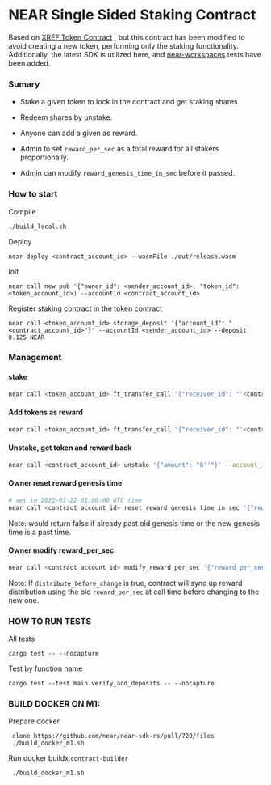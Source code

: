 NEAR Single Sided Staking Contract
======
Based on [XREF Token Contract](https://github.com/ref-finance/ref-token/tree/master/xref-token) , but this contract has been modified to avoid creating a new token, performing only the staking functionality. Additionally, the latest SDK is utilized here, and [near-workspaces](https://github.com/near/near-workspaces-rs/) tests have been added.


### Sumary
* Stake a given token to lock in the contract and get staking shares

* Redeem shares by unstake.

* Anyone can add a given as reward.  
 
* Admin to set `reward_per_sec` as a total reward for all stakers proportionally.
 
* Admin can modify `reward_genesis_time_in_sec` before it passed.


### How to start

Compile 
```
./build_local.sh 
```

Deploy
```
near deploy <contract_account_id> --wasmFile ./out/release.wasm
```

Init
```
near call new pub '{"owner_id": <sender_account_id>, "token_id": <token_account_id>) --accountId <contract_account_id>
```

Register staking contract in the token contract
```
near call <token_account_id> storage_deposit '{"account_id": "<contract_account_id>"}' --accountId <sender_account_id> --deposit 0.125 NEAR
```

### Management


#### stake
```bash
near call <token_account_id> ft_transfer_call '{"receiver_id": "'<contract_account_id>'", "amount": "10''", "msg": "\"Stake\""}' --account_id=<user_account_id> --amount=$YN --gas=$GAS100
```

#### Add tokens as reward
```bash
near call <token_account_id> ft_transfer_call '{"receiver_id": "'<contract_account_id>'", "amount": "10''", "msg": "\"AddRewards\""}' --account_id=<user_account_id> --amount=$YN --gas=$GAS100
```

#### Unstake, get token and reward back
```bash
near call <contract_account_id> unstake '{"amount": "8''"}' --account_id=<user_account_id> --amount=$YN --gas=$GAS100
```

#### Owner reset reward genesis time
```bash
# set to 2022-01-22 01:00:00 UTC time
near call <contract_account_id> reset_reward_genesis_time_in_sec '{"reward_genesis_time_in_sec": 1642813200}' --account_id=<sender_account_id>
```
Note: would return false if already past old genesis time or the new genesis time is a past time.

#### Owner modify reward_per_sec
```bash
near call <contract_account_id> modify_reward_per_sec '{"reward_per_sec": "1''", "distribute_before_change": true}' --account_id=<sender_account_id> --gas=$GAS100
```
Note: If `distribute_before_change` is true, contract will sync up reward distribution using the old `reward_per_sec` at call time before changing to the new one.


### HOW TO RUN TESTS


All tests 
```
cargo test -- --nocapture
```

Test by function name
```
cargo test --test main verify_add_deposits -- --nocapture
```


### BUILD DOCKER ON M1:

Prepare docker
```
 clone https://github.com/near/near-sdk-rs/pull/720/files
 ./build_docker_m1.sh
```

Run docker buildx `contract-builder`
``` 
 ./build_docker_m1.sh
```

